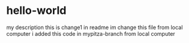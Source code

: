 # hello-world
my description
this is change1 in readme
im change this file from local computer
i added this code in mypitza-branch from local computer
